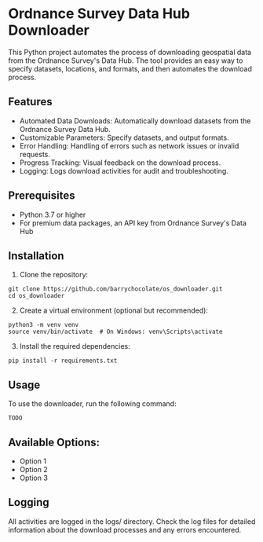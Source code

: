 # Ordnance Survey Data Hub Downloader
This Python project automates the process of downloading geospatial data from the Ordnance Survey's Data Hub. The tool provides an easy way to specify datasets, locations, and formats, and then automates the download process.

## Features
* Automated Data Downloads: Automatically download datasets from the Ordnance Survey Data Hub.
* Customizable Parameters: Specify datasets, and output formats.
* Error Handling: Handling of errors such as network issues or invalid requests.
* Progress Tracking: Visual feedback on the download process.
* Logging: Logs download activities for audit and troubleshooting.

## Prerequisites
* Python 3.7 or higher
* For premium data packages, an API key from Ordnance Survey's Data Hub 

## Installation
1. Clone the repository:
```
git clone https://github.com/barrychocolate/os_downloader.git
cd os_downloader
```
2. Create a virtual environment (optional but recommended):
```
python3 -m venv venv
source venv/bin/activate  # On Windows: venv\Scripts\activate
```

3. Install the required dependencies:
```
pip install -r requirements.txt
```
## Usage
To use the downloader, run the following command:
```
TODO
```
## Available Options:
* Option 1
* Option 2
* Option 3

## Logging
All activities are logged in the logs/ directory. Check the log files for detailed information about the download processes and any errors encountered.